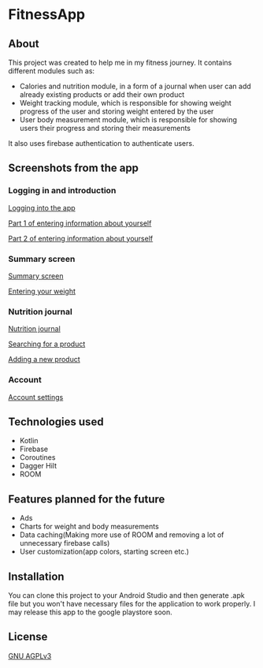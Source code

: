 # FitnessApp

## About

This project was created to help me in my fitness journey. It contains different modules such as:

- Calories and nutrition module, in a form of a journal when user can add already existing products or add their own product
- Weight tracking module, which is responsible for showing weight progress of the user and storing weight entered by the user
- User body measurement module, which is responsible for showing users their progress and storing their measurements

It also uses firebase authentication to authenticate users.

## Screenshots from the app

### Logging in and introduction
[Logging into the app](https://github.com/Bodzio6978/FitnessApp/blob/main/images/login.png)

[Part 1 of entering information about yourself](https://github.com/Bodzio6978/FitnessApp/blob/main/images/enter1.png)

[Part 2 of entering information about yourself](https://github.com/Bodzio6978/FitnessApp/blob/main/images/enter2.png)

### Summary screen

[Summary screen](https://github.com/Bodzio6978/FitnessApp/blob/main/images/summary.png)

[Entering your weight](https://github.com/Bodzio6978/FitnessApp/blob/main/images/weight.png)

### Nutrition journal

[Nutrition journal](https://github.com/Bodzio6978/FitnessApp/blob/main/images/journal.png)

[Searching for a product](https://github.com/Bodzio6978/FitnessApp/blob/main/images/search.png)

[Adding a new product](https://github.com/Bodzio6978/FitnessApp/blob/main/images/add.png)

### Account

[Account settings](https://github.com/Bodzio6978/FitnessApp/blob/main/images/account.png)

## Technologies used

- Kotlin
- Firebase
- Coroutines
- Dagger Hilt
- ROOM

## Features planned for the future

- Ads
- Charts for weight and body measurements
- Data caching(Making more use of ROOM and removing a lot of unnecessary firebase calls)
- User customization(app colors, starting screen etc.)

## Installation

You can clone this project to your Android Studio and then generate .apk file but you won't have necessary files for the application to work properly. I may release this app to the google playstore soon.

## License
[GNU AGPLv3](https://choosealicense.com/licenses/agpl-3.0/)
